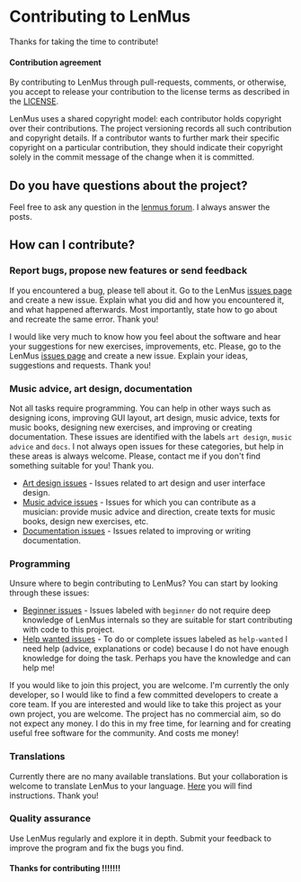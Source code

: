# Contributing to LenMus

Thanks for taking the time to contribute!


#### Contribution agreement

By contributing to LenMus through pull-requests, comments,
or otherwise, you accept to release your contribution to the
license terms as described in the [LICENSE](https://github.com/lenmus/lenmus/blob/master/LICENSE).

LenMus uses a shared copyright model: each contributor holds copyright over
their contributions. The project versioning records all such
contribution and copyright details. If a contributor wants to further mark
their specific copyright on a particular contribution, they should indicate
their copyright solely in the commit message of the change when it is
committed.


## **Do you have questions about the project?**

Feel free to ask any question in the [lenmus forum](https://sourceforge.net/p/lenmus/discussion/). I always answer the posts.


## How can I contribute?

### Report bugs, propose new features or send feedback

If you encountered a bug, please tell about it. Go to the LenMus [issues page](https://github.com/lenmus/lenmus/issues) and create a new issue. Explain what you did and how you encountered it, and what happened afterwards. Most importantly, state how to go about and recreate the same error. Thank you!

I would like very much to know how you feel about the software and hear your suggestions for new exercises, improvements, etc. Please, go to the LenMus [issues page](https://github.com/lenmus/lenmus/issues) and create a new issue. Explain your ideas, suggestions and requests. Thank you!


### Music advice, art design, documentation

Not all tasks require programming. You can help in other ways such as designing icons, improving GUI layout, art design, music advice, texts for music books, designing new exercises, and improving or creating documentation. These issues are identified with the labels `art design`, `music advice` and `docs`. I not always open issues for these categories, but help in these areas is always welcome. Please, contact me if you don't find something suitable for you! Thank you.

* [Art design issues][art-design] - Issues related to art design and user interface design.
* [Music advice issues][music-advice] - Issues for which you can contribute as a musician: provide music advice and direction, create texts for music books, design new exercises, etc.
* [Documentation issues][docs] - Issues related to improving or writing documentation.



### Programming

Unsure where to begin contributing to LenMus? You can start by looking through these issues:

* [Beginner issues][beginner] - Issues labeled with `beginner` do not require deep knowledge of LenMus internals so they are suitable for start contributing with code to this project.
* [Help wanted issues][help-wanted] - To do or complete issues labeled as `help-wanted` I need help (advice, explanations or code) because I do not have enough knowledge for doing the task. Perhaps you have the knowledge and can help me!

If you would like to join this project, you are welcome. I'm currently the only developer, so I would like to find a few committed developers to create a core team. If you are interested and would like to take this project as your own project, you are welcome. The project has no commercial aim, so do not expect any money. I do this in my free time, for learning and for creating useful free software for the community. And costs me money!


### Translations

Currently there are no many available translations. But your collaboration is welcome to translate LenMus to your language. [Here](http://www.lenmus.org/en/phonascus/translation_instructions) you will find instructions. Thank you!


### Quality assurance

Use LenMus regularly and explore it in depth. Submit your feedback to improve the program and fix the bugs you find.


#### Thanks for contributing !!!!!!!


[beginner]:https://github.com/lenmus/lenmus/labels/beginner
[help-wanted]:https://github.com/lenmus/lenmus/labels/help%20wanted
[art-design]:https://github.com/lenmus/lenmus/labels/art%20design
[music-advice]:https://github.com/lenmus/lenmus/labels/music%20advice
[docs]:https://github.com/lenmus/lenmus/labels/docs



